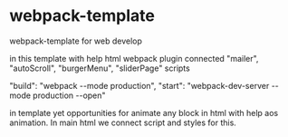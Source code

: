 # webpack-template
webpack-template for web develop

in this template with help html webpack plugin connected "mailer", "autoScroll", "burgerMenu", "sliderPage" scripts


"build": "webpack --mode production",
 "start": "webpack-dev-server --mode production --open"
 
in template yet opportunities for animate any block in html with help aos animation. In main html we connect script and styles for this.
